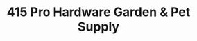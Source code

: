 ---
title: "415 Pro Hardware Garden & Pet Supply"
url: /dallas/415-pro-hardware-garden-und-pet-supply/
shop: Tiere
---